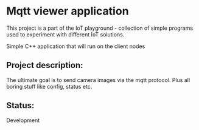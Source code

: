 # Mqtt viewer application

This project is a part of the IoT playground - collection of simple programs used to experiment with different IoT solutions.

Simple C++ application that will run on the client nodes 

## Project description:

The ultimate goal is to send camera images via the mqtt protocol. Plus all boring stuff like config, status etc.

## Status:

Development

